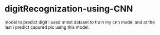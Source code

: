 # digitRecognization-using-CNN
model to predict digit i used mnist dataset to train my cnn model  and at the last i predict capured pic using this model.
